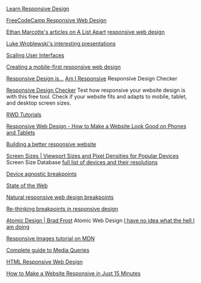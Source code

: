 
[Learn Responsive Design](https://web.dev/learn/design/)

[FreeCodeCamp Responsive Web Design](https://www.freecodecamp.org/learn/2022/responsive-web-design/)

[Ethan Marcotte's articles on A List Apart](http://alistapart.com/author/emarcotte)
[responsive web design](http://alistapart.com/article/responsive-web-design)

[Luke Wroblewski's interesting presentations](http://www.lukew.com/presos/)

[Scaling User Interfaces](http://www.nngroup.com/articles/scaling-user-interfaces/)

[Creating a mobile-first responsive web design](http://www.html5rocks.com/en/mobile/responsivedesign/)

[Responsive Design is…](http://responsivedesign.is/)
[Am I Responsive](http://ami.responsivedesign.is/)
Responsive Design Checker

[Responsive Design Checker](http://responsivedesignchecker.com/)
Test how responsive your website design is with this free tool. Check if your website fits and adapts to mobile, tablet, and desktop screen sizes.

[RWD Tutorials](http://www.creativebloq.com/rwd/responsive-web-design-tutorials-71410085)

[Responsive Web Design - How to Make a Website Look Good on Phones and Tablets](https://www.freecodecamp.org/news/responsive-web-design-how-to-make-a-website-look-good-on-phones-and-tablets)

[Building a better responsive website](http://www.smashingmagazine.com/2013/03/05/building-a-better-responsive-website/)

[Screen Sizes | Viewport Sizes and Pixel Densities for Popular Devices](https://screensiz.es/)
Screen Size Database
[full list of devices and their resolutions](http://screensiz.es/about)

[Device agnostic breakpoints](http://www.smashingmagazine.com/2012/03/22/device-agnostic-approach-to-responsive-web-design/)

[State of the Web](http://www.zeldman.com/2011/12/29/state-of-the-web-of-apps-devices-and-breakpoints/)

[Natural responsive web design breakpoints](http://marcdrummond.com/responsive-web-design/2011/12/29/default-breakpoints-are-dead)

[Re-thinking breakpoints in responsive design](https://www.palantir.net/blog/re-thinking-breakpoints-responsive-design)

[Atomic Design | Brad Frost](https://bradfrost.com/blog/post/atomic-web-design/)
Atomic Web Design
[I have no idea what the hell I am doing](http://bradfrost.com/blog/post/i-have-no-idea-what-the-hell-i-am-doing/)

[Responsive Images tutorial on MDN](https://developer.mozilla.org/en-US/docs/Learn/HTML/Multimedia_and_embedding/Responsive_images)

[Complete guide to Media Queries](https://polypane.app/blog/the-complete-guide-to-css-media-queries/)

[HTML Responsive Web Design](https://www.w3schools.com/html/html_responsive.asp)

[How to Make a Website Responsive in Just 15 Minutes](https://1stwebdesigner.com/responsive-website-tutorial/)
